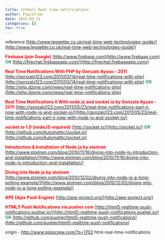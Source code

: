 ```yaml
---
title: o[html] Real time notifications
author: PipisCrew
date: 2015-03-12
categories: []
toc: true
---
```


reference
[http://www.leggetter.co.uk/real-time-web-technologies-guide/](http://www.leggetter.co.uk/real-time-web-technologies-guide/)

<span style="color: #ff0000;">**Firebase (join Google)**</span>
[http://www.firebase.com](http://www.firebase.com) <span style="color: #339966;">**OR**</span> [http://firechat.firebaseapp.com/](http://firechat.firebaseapp.com/)

<span style="color: #ff0000;">**Real Time Notifications With PHP by Gonzalo Ayuso - 2011**</span>
[http://gonzalo123.com/2011/03/14/real-time-notifications-with-php](http://gonzalo123.com/2011/03/14/real-time-notifications-with-php) <span style="color: #339966;">**OR**</span> [http://php.dzone.com/news/real-time-notifications-php](http://php.dzone.com/news/real-time-notifications-php)

<span style="color: #ff0000;">**Real Time Notifications II With node.js and socket.io by Gonzalo Ayuso - 2011**</span>
[http://gonzalo123.com/2011/05/23/real-time-notifications-part-ii-now-with-node-js-and-socket-io/](http://gonzalo123.com/2011/05/23/real-time-notifications-part-ii-now-with-node-js-and-socket-io/)

<span style="color: #ff0000;">**socket.io 1.0 (nodeJS required)**</span>
[http://socket.io/](http://socket.io/) <span style="color: #339966;">**OR**</span> [http://github.com/Automattic/socket.io](http://github.com/Automattic/socket.io)

<span style="color: #ff0000;">**Introduction & Installation of Node.js by stoimen**</span>
[http://www.stoimen.com/blog/2010/11/16/diving-into-node-js-introduction-and-installation/](http://www.stoimen.com/blog/2010/11/16/diving-into-node-js-introduction-and-installation/)

<span style="color: #ff0000;">**Diving into Node.js by stoimen**</span>
[http://www.stoimen.com/blog/2010/12/02/diving-into-node-js-a-long-polling-example/](http://www.stoimen.com/blog/2010/12/02/diving-into-node-js-a-long-polling-example/)

<span style="color: #ff0000;">**APE (Ajax Push Engine)**</span>
[http://ape-project.org/](http://ape-project.org/)

<span style="color: #ff0000;">**HTML5 Push Notifications via pusher.com**</span>
[http://html5-realtime-push-notifications.pusher.io/](http://html5-realtime-push-notifications.pusher.io/) <span style="color: #339966;">**OR**</span> [http://github.com/pusher/html5-realtime-push-notifications](http://github.com/pusher/html5-realtime-push-notifications)

origin - http://www.pipiscrew.com/?p=1702 html-real-time-notifications